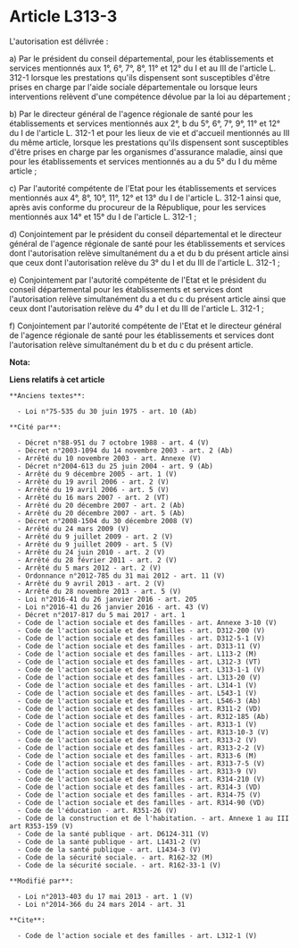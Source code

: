 # Article L313-3

L'autorisation est délivrée : 

a) Par le président du conseil départemental, pour les établissements et services mentionnés aux 1°, 6°, 7°, 8°, 11° et 12°
du I et au III de l'article L. 312-1 lorsque les prestations qu'ils dispensent sont susceptibles d'être prises en charge par
l'aide sociale départementale ou lorsque leurs interventions relèvent d'une compétence dévolue par la loi au département ; 

b) Par le directeur général de l'agence régionale de santé pour les établissements et services mentionnés aux 2°, b du 5°,
6°, 7°, 9°, 11° et 12° du I de l'article L. 312-1 et pour les lieux de vie et d'accueil mentionnés au III du même article,
lorsque les prestations qu'ils dispensent sont susceptibles d'être prises en charge par les organismes d'assurance maladie,
ainsi que pour les établissements et services mentionnés au a du 5° du I du même article ; 

c) Par l'autorité compétente de l'Etat pour les établissements et services mentionnés aux 4°, 8°, 10°, 11°, 12° et 13° du I
de l'article L. 312-1 ainsi que, après avis conforme du procureur de la République, pour les services mentionnés aux 14° et
15° du I de l'article L. 312-1 ; 

d) Conjointement par le président du conseil départemental et le directeur général de l'agence régionale de santé pour les
établissements et services dont l'autorisation relève simultanément du a et du b du présent article ainsi que ceux dont
l'autorisation relève du 3° du I et du III de l'article L. 312-1 ; 

e) Conjointement par l'autorité compétente de l'Etat et le président du conseil départemental pour les établissements et
services dont l'autorisation relève simultanément du a et du c du présent article ainsi que ceux dont l'autorisation relève
du 4° du I et du III de l'article L. 312-1 ; 

f) Conjointement par l'autorité compétente de l'Etat et le directeur général de l'agence régionale de santé pour les
établissements et services dont l'autorisation relève simultanément du b et du c du présent article.

**Nota:**



**Liens relatifs à cet article**

	**Anciens textes**:

	  - Loi n°75-535 du 30 juin 1975 - art. 10 (Ab)

	**Cité par**:

	  - Décret n°88-951 du 7 octobre 1988 - art. 4 (V)
	  - Décret n°2003-1094 du 14 novembre 2003 - art. 2 (Ab)
	  - Arrêté du 10 novembre 2003 - art. Annexe (V)
	  - Décret n°2004-613 du 25 juin 2004 - art. 9 (Ab)
	  - Arrêté du 9 décembre 2005 - art. 1 (V)
	  - Arrêté du 19 avril 2006 - art. 2 (V)
	  - Arrêté du 19 avril 2006 - art. 5 (V)
	  - Arrêté du 16 mars 2007 - art. 2 (VT)
	  - Arrêté du 20 décembre 2007 - art. 2 (Ab)
	  - Arrêté du 20 décembre 2007 - art. 5 (Ab)
	  - Décret n°2008-1504 du 30 décembre 2008 (V)
	  - Arrêté du 24 mars 2009 (V)
	  - Arrêté du 9 juillet 2009 - art. 2 (V)
	  - Arrêté du 9 juillet 2009 - art. 5 (V)
	  - Arrêté du 24 juin 2010 - art. 2 (V)
	  - Arrêté du 28 février 2011 - art. 2 (V)
	  - Arrêté du 5 mars 2012 - art. 2 (V)
	  - Ordonnance n°2012-785 du 31 mai 2012 - art. 11 (V)
	  - Arrêté du 9 avril 2013 - art. 2 (V)
	  - Arrêté du 28 novembre 2013 - art. 5 (V)
	  - Loi n°2016-41 du 26 janvier 2016 - art. 205
	  - Loi n°2016-41 du 26 janvier 2016 - art. 43 (V)
	  - Décret n°2017-817 du 5 mai 2017 - art. 1
	  - Code de l'action sociale et des familles - art. Annexe 3-10 (V)
	  - Code de l'action sociale et des familles - art. D312-200 (V)
	  - Code de l'action sociale et des familles - art. D312-5-1 (V)
	  - Code de l'action sociale et des familles - art. D313-11 (V)
	  - Code de l'action sociale et des familles - art. L113-2 (M)
	  - Code de l'action sociale et des familles - art. L312-3 (VT)
	  - Code de l'action sociale et des familles - art. L313-1-1 (V)
	  - Code de l'action sociale et des familles - art. L313-20 (V)
	  - Code de l'action sociale et des familles - art. L314-1 (V)
	  - Code de l'action sociale et des familles - art. L543-1 (V)
	  - Code de l'action sociale et des familles - art. L546-3 (Ab)
	  - Code de l'action sociale et des familles - art. R311-2 (VD)
	  - Code de l'action sociale et des familles - art. R312-185 (Ab)
	  - Code de l'action sociale et des familles - art. R313-1 (V)
	  - Code de l'action sociale et des familles - art. R313-10-3 (V)
	  - Code de l'action sociale et des familles - art. R313-2 (V)
	  - Code de l'action sociale et des familles - art. R313-2-2 (V)
	  - Code de l'action sociale et des familles - art. R313-6 (M)
	  - Code de l'action sociale et des familles - art. R313-7-5 (V)
	  - Code de l'action sociale et des familles - art. R313-9 (V)
	  - Code de l'action sociale et des familles - art. R314-210 (V)
	  - Code de l'action sociale et des familles - art. R314-3 (VD)
	  - Code de l'action sociale et des familles - art. R314-75 (V)
	  - Code de l'action sociale et des familles - art. R314-90 (VD)
	  - Code de l'éducation - art. R351-26 (V)
	  - Code de la construction et de l'habitation. - art. Annexe 1 au III art R353-159 (V)
	  - Code de la santé publique - art. D6124-311 (V)
	  - Code de la santé publique - art. L1431-2 (V)
	  - Code de la santé publique - art. L1434-3 (V)
	  - Code de la sécurité sociale. - art. R162-32 (M)
	  - Code de la sécurité sociale. - art. R162-33-1 (V)

	**Modifié par**:

	  - Loi n°2013-403 du 17 mai 2013 - art. 1 (V)
	  - Loi n°2014-366 du 24 mars 2014 - art. 31

	**Cite**:

	  - Code de l'action sociale et des familles - art. L312-1 (V)
